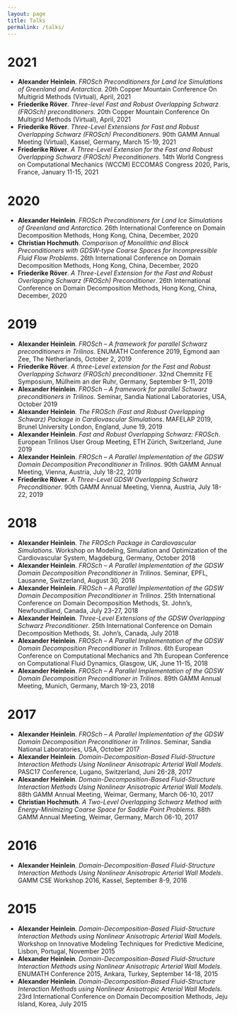 ```yaml
---
layout: page
title: Talks
permalink: /talks/
---
```

# 2021
+ **Alexander Heinlein**. *FROSch Preconditioners for Land Ice Simulations of Greenland and Antarctica*. 20th Copper Mountain Conference On Multigrid Methods (Virtual), April, 2021
+ **Friederike Röver**. *Three-level Fast and Robust Overlapping Schwarz (FROSch) preconditioners*. 20th Copper Mountain Conference On Multigrid Methods (Virtual), April, 2021
+  **Friederike Röver**. *Three-Level Extensions for Fast and Robust Overlapping Schwarz (FROSch) Preconditioners*. 90th GAMM Annual Meeting (Virtual), Kassel, Germany, March 15-19, 2021
+ **Friederike Röver**. *A Three-Level Extension for the Fast and Robust Overlapping Schwarz (FROSch) Preconditioners*. 14th World Congress on Computational Mechanics (WCCM) ECCOMAS Congress 2020, Paris, France, January 11-15, 2021

# 2020

+ **Alexander Heinlein**. *FROSch Preconditioners for Land Ice Simulations of Greenland and Antarctica*. 26th International Conference on Domain Decomposition Methods, Hong Kong, China, December, 2020
+ **Christian Hochmuth**. *Comparison of Monolithic and Block Preconditioners with GDSW-type Coarse Spaces for Incompressible Fluid Flow Problems*. 26th International Conference on Domain Decomposition Methods, Hong Kong, China, December, 2020
+ **Friederike Röver**. *A Three-Level Extension for the Fast and Robust Overlapping Schwarz (FROSch) Preconditioner*. 26th International Conference on Domain Decomposition Methods, Hong Kong, China, December, 2020

# 2019

+ **Alexander Heinlein**. *FROSch – A framework for parallel Schwarz preconditioners in Trilinos*. ENUMATH Conference 2019, Egmond aan Zee, The Netherlands, October 2, 2019
+ **Friederike Röver**. *A three-Level extension for the Fast and Robust Overlapping Schwarz (FROSch) preconditioner*. 32nd Chemnitz FE Symposium, Mülheim an der Ruhr, Germany, September 9-11, 2019
+ **Alexander Heinlein**. *FROSch – A framework for parallel Schwarz preconditioners in Trilinos*. Seminar, Sandia National Laboratories, USA, October 2019
+ **Alexander Heinlein**. *The FROSch (Fast and Robust Overlapping Schwarz) Package in Cardiovascular Simulations*. MAFELAP 2019, Brunel University London, England, June 19, 2019
+ **Alexander Heinlein**. *Fast and Robust Overlapping Schwarz: FROSch*. European Trilinos User Group Meeting, ETH Zürich, Switzerland, June 2019
+ **Alexander Heinlein**. *FROSch – A Parallel Implementation of the GDSW Domain Decomposition Preconditioner in Trilinos*. 90th GAMM Annual Meeting, Vienna, Austria, July 18-22, 2019
+ **Friederike Röver**. *A Three-Level GDSW Overlapping Schwarz Preconditioner*. 90th GAMM Annual Meeting, Vienna, Austria, July 18-22, 2019

# 2018

+ **Alexander Heinlein**. *The FROSch Package in Cardiovascular Simulations*. Workshop on Modeling, Simulation and Optimization of the Cardiovascular System, Magdeburg, Germany, October 2018
+ **Alexander Heinlein**. *FROSch – A Parallel Implementation of the GDSW Domain Decomposition Preconditioner in Trilinos*. Seminar, EPFL, Lausanne, Switzerland, August 30, 2018
+ **Alexander Heinlein**. *FROSch – A Parallel Implementation of the GDSW Domain Decomposition Preconditioner in Trilinos*. 25th International Conference on Domain Decomposition Methods, St. John’s, Newfoundland, Canada, July 23-27, 2018
+ **Alexander Heinlein**. *Three-Level Extensions of the GDSW Overlapping Schwarz Preconditioner*. 25th International Conference on Domain Decomposition Methods, St. John’s, Canada, July 2018
+ **Alexander Heinlein**. *FROSch – A Parallel Implementation of the GDSW Domain Decomposition Preconditioner in Trilinos*. 6th European Conference on Computational Mechanics and 7th European Conference on Computational Fluid Dynamics, Glasgow, UK, June 11-15, 2018
+ **Alexander Heinlein**. *FROSch – A Parallel Implementation of the GDSW Domain Decomposition Preconditioner in Trilinos*. 89th GAMM Annual Meeting, Munich, Germany, March 19-23, 2018

# 2017

+ **Alexander Heinlein**. *FROSch – A Parallel Implementation of the GDSW Domain Decomposition Preconditioner in Trilinos*. Seminar, Sandia National Laboratories, USA, October 2017
+ **Alexander Heinlein**. *Domain-Decomposition-Based Fluid-Structure Interaction Methods Using Nonlinear Anisotropic Arterial Wall Models*. PASC17 Conference, Lugano, Switzerland, Juni 26-28, 2017
+ **Alexander Heinlein**. *Domain-Decomposition-Based Fluid-Structure Interaction Methods Using Nonlinear Anisotropic Arterial Wall Models*. 88th GAMM Annual Meeting, Weimar, Germany, March 06-10, 2017
+ **Christian Hochmuth**. *A Two-Level Overlapping Schwarz Method with Energy-Minimizing Coarse Space for Saddle Point Problems*. 88th GAMM Annual Meeting, Weimar, Germany, March 06-10, 2017


# 2016

+ **Alexander Heinlein**. *Domain-Decomposition-Based Fluid-Structure Interaction Methods Using Nonlinear Anisotropic Arterial Wall Models*. GAMM CSE Workshop 2016, Kassel, September 8-9, 2016

# 2015

+ **Alexander Heinlein**. *Domain-Decomposition-Based Fluid-Structure Interaction Methods using Nonlinear Anisotropic Arterial Wall Models*. Workshop on Innovative Modeling Techniques for Predictive Medicine, Lisbon, Portugal, November 2015
+ **Alexander Heinlein**. *Domain-Decomposition-Based Fluid-Structure Interaction Methods using Nonlinear Anisotropic Arterial Wall Models*. ENUMATH Conference 2015, Ankara, Turkey, September 14-18, 2015
+ **Alexander Heinlein**. *Domain-Decomposition-Based Fluid-Structure Interaction Methods using Nonlinear Anisotropic Arterial Wall Models*. 23rd International Conference on Domain Decomposition Methods, Jeju Island, Korea, July 2015
